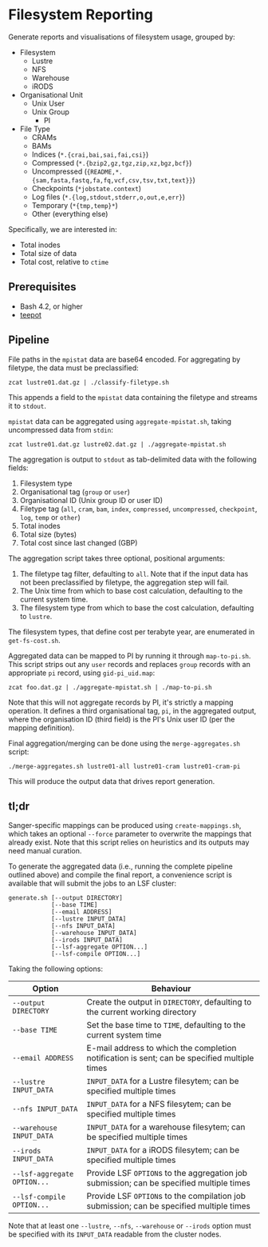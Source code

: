 # Filesystem Reporting

Generate reports and visualisations of filesystem usage, grouped by:

* Filesystem
  * Lustre
  * NFS
  * Warehouse
  * iRODS
* Organisational Unit
  * Unix User
  * Unix Group
    * PI
* File Type
  * CRAMs
  * BAMs
  * Indices (`*.{crai,bai,sai,fai,csi}`)
  * Compressed (`*.{bzip2,gz,tgz,zip,xz,bgz,bcf}`)
  * Uncompressed (`{README,*.{sam,fasta,fastq,fa,fq,vcf,csv,tsv,txt,text}}`)
  * Checkpoints (`*jobstate.context`)
  * Log files (`*.{log,stdout,stderr,o,out,e,err}`)
  * Temporary (`*{tmp,temp}*`)
  * Other (everything else)

Specifically, we are interested in:

* Total inodes
* Total size of data
* Total cost, relative to `ctime`

## Prerequisites

* Bash 4.2, or higher
* [teepot](https://github.com/wtsi-npg/teepot)

## Pipeline

File paths in the `mpistat` data are base64 encoded. For aggregating by
filetype, the data must be preclassified:

    zcat lustre01.dat.gz | ./classify-filetype.sh

This appends a field to the `mpistat` data containing the filetype and
streams it to `stdout`.

`mpistat` data can be aggregated using `aggregate-mpistat.sh`, taking
uncompressed data from `stdin`:

    zcat lustre01.dat.gz lustre02.dat.gz | ./aggregate-mpistat.sh

The aggregation is output to `stdout` as tab-delimited data with the
following fields:

1. Filesystem type
2. Organisational tag (`group` or `user`)
3. Organisational ID (Unix group ID or user ID)
4. Filetype tag (`all`, `cram`, `bam`, `index`, `compressed`,
   `uncompressed`, `checkpoint`, `log`, `temp` or `other`)
5. Total inodes
6. Total size (bytes)
7. Total cost since last changed (GBP)

The aggregation script takes three optional, positional arguments:

1. The filetype tag filter, defaulting to `all`. Note that if the input
   data has not been preclassified by filetype, the aggregation step
   will fail.
2. The Unix time from which to base cost calculation, defaulting to the
   current system time.
3. The filesystem type from which to base the cost calculation,
   defaulting to `lustre`.

The filesystem types, that define cost per terabyte year, are enumerated
in `get-fs-cost.sh`.

Aggregated data can be mapped to PI by running it through `map-to-pi.sh`.
This script strips out any `user` records and replaces `group` records
with an appropriate `pi` record, using `gid-pi_uid.map`:

    zcat foo.dat.gz | ./aggregate-mpistat.sh | ./map-to-pi.sh

Note that this will not aggregate records by PI, it's strictly a mapping
operation. It defines a third organisational tag, `pi`, in the
aggregated output, where the organisation ID (third field) is the PI's
Unix user ID (per the mapping definition).

Final aggregation/merging can be done using the `merge-aggregates.sh`
script:

    ./merge-aggregates.sh lustre01-all lustre01-cram lustre01-cram-pi

This will produce the output data that drives report generation.

## tl;dr

Sanger-specific mappings can be produced using `create-mappings.sh`,
which takes an optional `--force` parameter to overwrite the mappings
that already exist. Note that this script relies on heuristics and its
outputs may need manual curation.

To generate the aggregated data (i.e., running the complete pipeline
outlined above) and compile the final report, a convenience script is
available that will submit the jobs to an LSF cluster:

    generate.sh [--output DIRECTORY]
                [--base TIME]
                [--email ADDRESS]
                [--lustre INPUT_DATA]
                [--nfs INPUT_DATA]
                [--warehouse INPUT_DATA]
                [--irods INPUT_DATA]
                [--lsf-aggregate OPTION...]
                [--lsf-compile OPTION...]

Taking the following options:

Option                      | Behaviour
--------------------------- | --------------------------------------------------------
`--output DIRECTORY`        | Create the output in `DIRECTORY`, defaulting to the current working directory
`--base TIME`               | Set the base time to `TIME`, defaulting to the current system time
`--email ADDRESS`           | E-mail address to which the completion notification is sent; can be specified multiple times
`--lustre INPUT_DATA`       | `INPUT_DATA` for a Lustre filesytem; can be specified multiple times
`--nfs INPUT_DATA`          | `INPUT_DATA` for a NFS filesytem; can be specified multiple times
`--warehouse INPUT_DATA`    | `INPUT_DATA` for a warehouse filesytem; can be specified multiple times
`--irods INPUT_DATA`        | `INPUT_DATA` for a iRODS filesytem; can be specified multiple times
`--lsf-aggregate OPTION...` | Provide LSF `OPTION`s to the aggregation job submission; can be specified multiple times
`--lsf-compile OPTION...`   | Provide LSF `OPTION`s to the compilation job submission; can be specified multiple times

Note that at least one `--lustre`, `--nfs`, `--warehouse` or `--irods`
option must be specified with its `INPUT_DATA` readable from the cluster
nodes.
